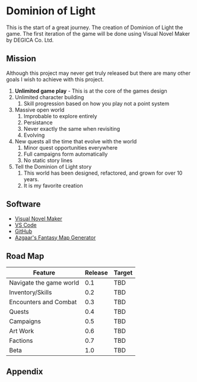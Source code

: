 # Dominion of Light

This is the start of a great journey. The creation of Dominion of Light the game. The first iteration of the game will be done using Visual Novel Maker by DEGICA Co. Ltd.

## Mission

Although this project may never get truly released but there are many other goals I wish to achieve with this project.

1. **Unlimited game play** - This is at the core of the games design
2. Unlimited character building
   1. Skill progression based on how you play not a point system
3. Massive open world
   1. Improbable to explore entirely
   2. Persistance
   3. Never exactly the same when revisiting
   4. Evolving
4. New quests all the time that evolve with the world
   1. Minor quest opportunities everywhere
   2. Full campaigns form automatically
   3. No static story lines
5. Tell the Dominion of Light story
   1. This world has been designed, refactored, and grown for over 10 years.
   2. It is my favorite creation

## Software

- [Visual Novel Maker](http://visualnovelmaker.com/)
- [VS Code](https://code.visualstudio.com/)
- [GitHub](https://github.com/)
- [Azgaar's Fantasy Map Generator](https://azgaar.github.io/Fantasy-Map-Generator/)

## Road Map

| Feature                 | Release | Target |
| ----------------------- | ------- | ------ |
| Navigate the game world | 0.1     | TBD    |
| Inventory/Skills        | 0.2     | TBD    |
| Encounters and Combat   | 0.3     | TBD    |
| Quests                  | 0.4     | TBD    |
| Campaigns               | 0.5     | TBD    |
| Art Work                | 0.6     | TBD    |
| Factions                | 0.7     | TBD    |
| Beta                    | 1.0     | TBD    |

## Appendix
